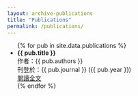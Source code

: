 ```yaml
---
layout: archive-publications
title: "Publications"
permalink: /publications/
---
```


<ul>
  {% for pub in site.data.publications %}
    <li>
      <strong>{{ pub.title }}</strong><br>
      作者：{{ pub.authors }}<br>
      刊登於：{{ pub.journal }} ({{ pub.year }})<br>
      <a href="{{ pub.url }}">閱讀全文</a>
    </li>
  {% endfor %}
</ul>